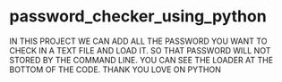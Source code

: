 # password_checker_using_python



IN THIS PROJECT WE CAN ADD ALL THE PASSWORD YOU WANT TO CHECK IN A TEXT FILE AND LOAD IT. SO THAT PASSWORD WILL NOT STORED BY THE COMMAND LINE. 
YOU CAN SEE THE LOADER AT THE BOTTOM OF THE CODE.
THANK YOU
LOVE ON PYTHON
